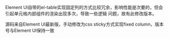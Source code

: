 Element UI自带的el-table实现固定列的方式比较冗余，影响性能是次要的，但会引起单元格内部组件的渲染出现多次，导致一些逻辑 问题，故有此修改版本。

源码来自Element UI最新版，手动修改为css sticky方式实现fixed column，版本号与Element UI保持一致
